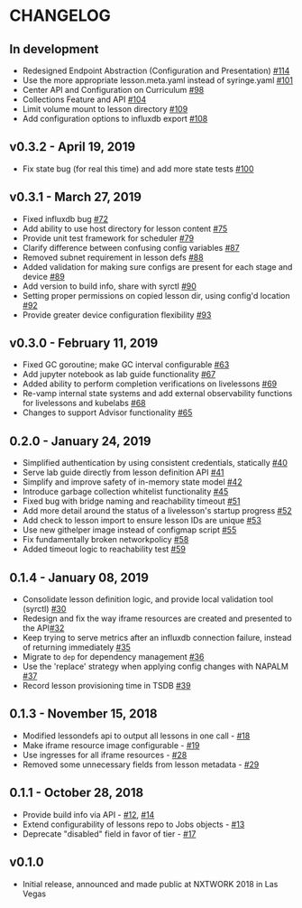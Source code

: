# CHANGELOG

## In development

- Redesigned Endpoint Abstraction (Configuration and Presentation) [#114](https://github.com/nre-learning/syringe/pull/114)
- Use the more appropriate lesson.meta.yaml instead of syringe.yaml [#101](https://github.com/nre-learning/syringe/pull/101)
- Center API and Configuration on Curriculum [#98](https://github.com/nre-learning/syringe/pull/98)
- Collections Feature and API [#104](https://github.com/nre-learning/syringe/pull/104)
- Limit volume mount to lesson directory [#109](https://github.com/nre-learning/syringe/pull/109)
- Add configuration options to influxdb export [#108](https://github.com/nre-learning/syringe/pull/108)

## v0.3.2 - April 19, 2019

- Fix state bug (for real this time) and add more state tests [#100](https://github.com/nre-learning/syringe/pull/100)

## v0.3.1 - March 27, 2019

- Fixed influxdb bug [#72](https://github.com/nre-learning/syringe/pull/72)
- Add ability to use host directory for lesson content [#75](https://github.com/nre-learning/syringe/pull/75)
- Provide unit test framework for scheduler [#79](https://github.com/nre-learning/syringe/pull/79)
- Clarify difference between confusing config variables [#87](https://github.com/nre-learning/syringe/pull/87)
- Removed subnet requirement in lesson defs [#88](https://github.com/nre-learning/syringe/pull/88)
- Added validation for making sure configs are present for each stage and device [#89](https://github.com/nre-learning/syringe/pull/89)
- Add version to build info, share with syrctl [#90](https://github.com/nre-learning/syringe/pull/90)
- Setting proper permissions on copied lesson dir, using config'd location [#92](https://github.com/nre-learning/syringe/pull/92)
- Provide greater device configuration flexibility [#93](https://github.com/nre-learning/syringe/pull/93)

## v0.3.0 - February 11, 2019

- Fixed GC goroutine; make GC interval configurable [#63](https://github.com/nre-learning/syringe/pull/63)
- Add jupyter notebook as lab guide functionality [#67](https://github.com/nre-learning/syringe/pull/67)
- Added ability to perform completion verifications on livelessons [#69](https://github.com/nre-learning/syringe/pull/69)
- Re-vamp internal state systems and add external observability functions for livelessons and kubelabs [#68](https://github.com/nre-learning/syringe/pull/68)
- Changes to support Advisor functionality [#65](https://github.com/nre-learning/syringe/pull/65)

## 0.2.0 - January 24, 2019

- Simplified authentication by using consistent credentials, statically [#40](https://github.com/nre-learning/syringe/pull/40)
- Serve lab guide directly from lesson definition API [#41](https://github.com/nre-learning/syringe/pull/41)
- Simplify and improve safety of in-memory state model [#42](https://github.com/nre-learning/syringe/pull/42)
- Introduce garbage collection whitelist functionality [#45](https://github.com/nre-learning/syringe/pull/45)
- Fixed bug with bridge naming and reachability timeout [#51](https://github.com/nre-learning/syringe/pull/51)
- Add more detail around the status of a livelesson's startup progress [#52](https://github.com/nre-learning/syringe/pull/52)
- Add check to lesson import to ensure lesson IDs are unique [#53](https://github.com/nre-learning/syringe/pull/53)
- Use new githelper image instead of configmap script [#55](https://github.com/nre-learning/syringe/pull/55)
- Fix fundamentally broken networkpolicy [#58](https://github.com/nre-learning/syringe/pull/58)
- Added timeout logic to reachability test [#59](https://github.com/nre-learning/syringe/pull/59)

## 0.1.4 - January 08, 2019

- Consolidate lesson definition logic, and provide local validation tool (syrctl) [#30](https://github.com/nre-learning/syringe/pull/30)
- Redesign and fix the way iframe resources are created and presented to the API[#32](https://github.com/nre-learning/syringe/pull/32)
- Keep trying to serve metrics after an influxdb connection failure, instead of returning immediately [#35](https://github.com/nre-learning/syringe/pull/35)
- Migrate to `dep` for dependency management [#36](https://github.com/nre-learning/syringe/pull/36)
- Use the 'replace' strategy when applying config changes with NAPALM [#37](https://github.com/nre-learning/syringe/pull/37)
- Record lesson provisioning time in TSDB [#39](https://github.com/nre-learning/syringe/pull/39)

## 0.1.3 - November 15, 2018

- Modified lessondefs api to output all lessons in one call - [#18](https://github.com/nre-learning/syringe/pull/18)
- Make iframe resource image configurable - [#19](https://github.com/nre-learning/syringe/pull/19)
- Use ingresses for all iframe resources - [#28](https://github.com/nre-learning/syringe/pull/28)
- Removed some unnecessary fields from lesson metadata - [#29](https://github.com/nre-learning/syringe/pull/29)

## 0.1.1 - October 28, 2018

- Provide build info via API - [#12](https://github.com/nre-learning/syringe/pull/12), [#14](https://github.com/nre-learning/syringe/pull/14)
- Extend configurability of lessons repo to Jobs objects - [#13](https://github.com/nre-learning/syringe/pull/13)
- Deprecate "disabled" field in favor of tier - [#17](https://github.com/nre-learning/syringe/issues/17)

## v0.1.0

- Initial release, announced and made public at NXTWORK 2018 in Las Vegas
